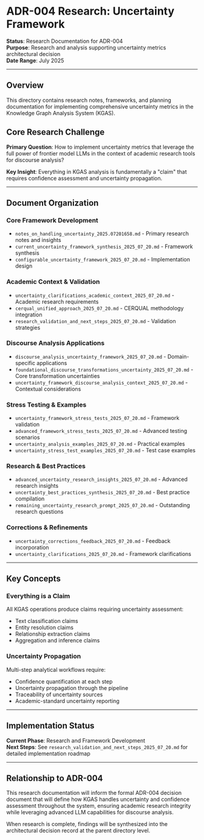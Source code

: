 # ADR-004 Research: Uncertainty Framework

**Status**: Research Documentation for ADR-004  
**Purpose**: Research and analysis supporting uncertainty metrics architectural decision  
**Date Range**: July 2025  

---

## Overview

This directory contains research notes, frameworks, and planning documentation for implementing comprehensive uncertainty metrics in the Knowledge Graph Analysis System (KGAS).

## Core Research Challenge

**Primary Question**: How to implement uncertainty metrics that leverage the full power of frontier model LLMs in the context of academic research tools for discourse analysis?

**Key Insight**: Everything in KGAS analysis is fundamentally a "claim" that requires confidence assessment and uncertainty propagation.

---

## Document Organization

### Core Framework Development
- `notes_on_handling_uncertainty_2025.07201658.md` - Primary research notes and insights
- `current_uncertainty_framework_synthesis_2025_07_20.md` - Framework synthesis
- `configurable_uncertainty_framework_2025_07_20.md` - Implementation design

### Academic Context & Validation
- `uncertainty_clarifications_academic_context_2025_07_20.md` - Academic research requirements
- `cerqual_unified_approach_2025_07_20.md` - CERQUAL methodology integration
- `research_validation_and_next_steps_2025_07_20.md` - Validation strategies

### Discourse Analysis Applications
- `discourse_analysis_uncertainty_framework_2025_07_20.md` - Domain-specific applications
- `foundational_discourse_transformations_uncertainty_2025_07_20.md` - Core transformation uncertainties
- `uncertainty_framework_discourse_analysis_context_2025_07_20.md` - Contextual considerations

### Stress Testing & Examples
- `uncertainty_framework_stress_tests_2025_07_20.md` - Framework validation
- `advanced_framework_stress_tests_2025_07_20.md` - Advanced testing scenarios
- `uncertainty_analysis_examples_2025_07_20.md` - Practical examples
- `uncertainty_stress_test_examples_2025_07_20.md` - Test case examples

### Research & Best Practices
- `advanced_uncertainty_research_insights_2025_07_20.md` - Advanced research insights
- `uncertainty_best_practices_synthesis_2025_07_20.md` - Best practice compilation
- `remaining_uncertainty_research_prompt_2025_07_20.md` - Outstanding research questions

### Corrections & Refinements
- `uncertainty_corrections_feedback_2025_07_20.md` - Feedback incorporation
- `uncertainty_clarifications_2025_07_20.md` - Framework clarifications

---

## Key Concepts

### Everything is a Claim
All KGAS operations produce claims requiring uncertainty assessment:
- Text classification claims
- Entity resolution claims  
- Relationship extraction claims
- Aggregation and inference claims

### Uncertainty Propagation
Multi-step analytical workflows require:
- Confidence quantification at each step
- Uncertainty propagation through the pipeline
- Traceability of uncertainty sources
- Academic-standard uncertainty reporting

---

## Implementation Status

**Current Phase**: Research and Framework Development  
**Next Steps**: See `research_validation_and_next_steps_2025_07_20.md` for detailed implementation roadmap

---

## Relationship to ADR-004

This research documentation will inform the formal ADR-004 decision document that will define how KGAS handles uncertainty and confidence assessment throughout the system, ensuring academic research integrity while leveraging advanced LLM capabilities for discourse analysis.

When research is complete, findings will be synthesized into the architectural decision record at the parent directory level.